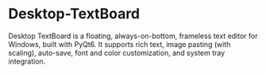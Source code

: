 # Desktop-TextBoard
Desktop TextBoard is a floating, always-on-bottom, frameless text editor for Windows, built with PyQt6.   It supports rich text, image pasting (with scaling), auto-save, font and color customization, and system tray integration.
